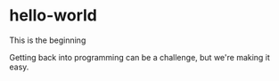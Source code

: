 # hello-world
This is the beginning

Getting back into programming can be a challenge, but we're making it easy. 

